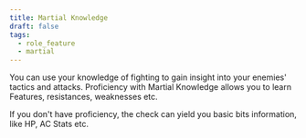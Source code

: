 ```yaml
---
title: Martial Knowledge
draft: false
tags:
  - role_feature
  - martial
---
```



You can use your knowledge of fighting to gain insight into your enemies' tactics and attacks. Proficiency with Martial Knowledge allows you to learn Features, resistances, weaknesses etc.

If you don't have proficiency, the check can yield you basic bits information, like HP, AC Stats etc.